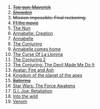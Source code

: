 1. ~~[Top gun: Maverick](https://youtu.be/qSqVVswa420?feature=shared)~~
2. ~~[Snowden](https://youtu.be/QlSAiI3xMh4?feature=shared)~~
3. ~~Mission impossible: Final reckoning.~~
4. ~~[F1 the movie](https://www.youtube.com/watch?v=8yh9BPUBbbQ)~~
5. [The Nun](https://www.youtube.com/watch?v=pzD9zGcUNrw)
6. [Annabelle: Creation](https://www.youtube.com/watch?v=KisPhy7T__Q)
7. [Annabelle](https://www.youtube.com/watch?v=paFgQNPGlsg)
8. [The Conjuring](https://www.youtube.com/watch?v=FSAz556s0fM)
9. [Annabelle comes home](https://www.youtube.com/watch?v=bCxm7cTpBAs)
10. [The Curse Of La Llorona](https://www.youtube.com/watch?v=uOV-xMYQ7sk)
11. [The Conjuring 2](https://www.youtube.com/watch?v=VFsmuRPClr4)
12. [The Conjuring: The Devil Made Me Do It](https://www.youtube.com/watch?v=h9Q4zZS2v1k)
13. [Avatar: Fire and Ash](https://youtu.be/nb_fFj_0rq8?feature=shared)
14. [Kingdom of the planet of the apes](https://www.youtube.com/watch?v=XtFI7SNtVpY&t=146)
15. ~~[Ballerina](https://www.youtube.com/watch?v=0FSwsrFpkbw&t=5)~~
16. [Star Wars: The Force Awakens](https://www.youtube.com/watch?v=sGbxmsDFVnE&t=133)
17. [G.I. Joe: Retaliation](https://www.youtube.com/watch?v=bd3JmlIxQXM&t=113)
18. [Into the wild](https://www.youtube.com/watch?v=XZG1FzyB8DI)
19. [Venom](https://www.youtube.com/watch?v=u9Mv98Gr5pY)
